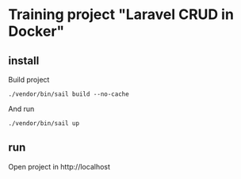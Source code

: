 # Training project "Laravel CRUD in Docker"

## install

Build project

    ./vendor/bin/sail build --no-cache

And run 

    ./vendor/bin/sail up

## run

Open project in http://localhost
